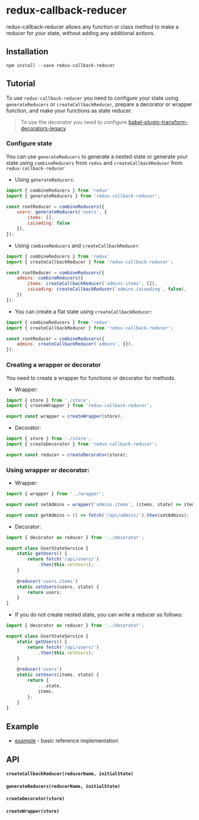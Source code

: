 # redux-callback-reducer

redux-callback-reducer allows any function or class method to make a reducer for your state, without adding any additional actions.

## Installation

```
npm install --save redux-callback-reducer
```

## Tutorial 

To use `redux-callback-reducer` you need to configure your state using `generateReducers` or `createCallbackReducer`, prepare a decorator or wrapper function, and make your functions as state reducer.

> To use the decorator you need to configure [babel-plugin-transform-decorators-legacy](https://github.com/loganfsmyth/babel-plugin-transform-decorators-legacy)

### Configure state

You can use `generateReducers` to generate a nested state or generate your state using `combineReducers` from `redux` and `createCallbackReducer` from `redux-callback-reducer`

* Using `generateReducers`:

```javascript
import { combineReducers } from 'redux'
import { generateReducers } from 'redux-callback-reducer';

const rootReducer = combineReducers({
    users: generateReducers('users', {
        items: [],
        isLoading: false
    }),
});
```

* Using `combineReducers` and `createCallbackReducer`:

```javascript
import { combineReducers } from 'redux'
import { createCallbackReducer } from 'redux-callback-reducer';

const rootReducer = combineReducers({
    admins: combineReducers({
        items: createCallbackReducer('admins.items', []),
        isLoading: createCallbackReducer('admins.isLoading', false),
    })
});
```

* You can create a flat state using `createCallbackReducer`: 

```javascript
import { combineReducers } from 'redux'
import { createCallbackReducer } from 'redux-callback-reducer';

const rootReducer = combineReducers({
    admins: createCallbackReducer('admins', {}),
});
```

### Creating a wrapper or decorator

You need to create a wrapper for functions or decorator for methods.

* Wrapper:

```javascript
import { store } from './store';
import { createWrapper } from 'redux-callback-reducer';

export const wrapper = createWrapper(store);
```

* Decorator:

```javascript
import { store } from './store';
import { createDecorator } from 'redux-callback-reducer';

export const reducer = createDecorator(store);
```

### Using wrapper or decorator:

* Wrapper:

```javascript
import { wrapper } from '../wrapper';

export const setAdmins = wrapper('admins.items', (items, state) => items);

export const getAdmins = () => fetch('/api/admins/').then(setAdmins);
```

* Decorator:

```javascript
import { decorator as reducer } from '../decorator';

export class UserStateService { 
    static getUsers() {
        return fetch('/api/users/')
            .then(this.setUsers);
    }
    
    @reducer('users.items')
    static setUsers(users, state) {
        return users;
    }
}
```

* If you do not create nested state, you can write a reducer as follows:

```javascript
import { decorator as reducer } from '../decorator';

export class UserStateService { 
    static getUsers() {
        return fetch('/api/users/')
            .then(this.setUsers);
    }
    
    @reducer('users')
    static setUsers(items, state) {
        return {
            ...state,
            items,
        };
    }
}
```

## Example

- [example](/example/) - basic reference implementation

## API

#### `createCallbackReducer(reducerName, initialState)`


#### `generateReducers(reducerName, initialState)`


#### `createDecorator(store)`


#### `createWrapper(store)`
